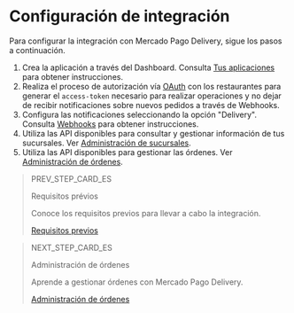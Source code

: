# Configuración de integración

Para configurar la integración con Mercado Pago Delivery, sigue los pasos a continuación.

1. Crea la aplicación a través del Dashboard. Consulta [Tus aplicaciones](/developers/es/guides/additional-content/dashboard/applications) para obtener instrucciones.
2. Realiza el proceso de autorización vía [OAuth](/developers/es/guides/additional-content/security/oauth/introduction) con los restaurantes para generar el `access-token` necesario para realizar operaciones y no dejar de recibir notificaciones sobre nuevos pedidos a través de Webhooks.
3. Configura las notificaciones seleccionando la opción "Delivery". Consulta [Webhooks](/developers/es/guides/additional-content/notifications/webhooks/webhooks) para obtener instrucciones.
4. Utiliza las API disponibles para consultar y gestionar información de tus sucursales. Ver [Administración de sucursales](/developers/es/docs/mp-delivery/store-management).
5. Utiliza las API disponibles para gestionar las órdenes. Ver [Administración de órdenes](/developers/es/docs/mp-delivery/order-management).

> PREV_STEP_CARD_ES
>
> Requisitos prévios
>
> Conoce los requisitos previos para llevar a cabo la integración.
>
> [Requisitos previos](/developers/es/docs/mp-delivery/requirements)

> NEXT_STEP_CARD_ES
>
> Administración de órdenes
>
> Aprende a gestionar órdenes con Mercado Pago Delivery.
>
> [Administración de órdenes](/developers/es/docs/mp-delivery/order-management)

